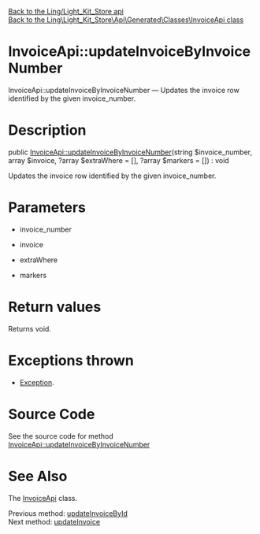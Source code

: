 [Back to the Ling/Light_Kit_Store api](https://github.com/lingtalfi/Light_Kit_Store/blob/master/doc/api/Ling/Light_Kit_Store.md)<br>
[Back to the Ling\Light_Kit_Store\Api\Generated\Classes\InvoiceApi class](https://github.com/lingtalfi/Light_Kit_Store/blob/master/doc/api/Ling/Light_Kit_Store/Api/Generated/Classes/InvoiceApi.md)


InvoiceApi::updateInvoiceByInvoiceNumber
================



InvoiceApi::updateInvoiceByInvoiceNumber — Updates the invoice row identified by the given invoice_number.




Description
================


public [InvoiceApi::updateInvoiceByInvoiceNumber](https://github.com/lingtalfi/Light_Kit_Store/blob/master/doc/api/Ling/Light_Kit_Store/Api/Generated/Classes/InvoiceApi/updateInvoiceByInvoiceNumber.md)(string $invoice_number, array $invoice, ?array $extraWhere = [], ?array $markers = []) : void




Updates the invoice row identified by the given invoice_number.




Parameters
================


- invoice_number

    

- invoice

    

- extraWhere

    

- markers

    


Return values
================

Returns void.


Exceptions thrown
================

- [Exception](http://php.net/manual/en/class.exception.php).&nbsp;







Source Code
===========
See the source code for method [InvoiceApi::updateInvoiceByInvoiceNumber](https://github.com/lingtalfi/Light_Kit_Store/blob/master/Api/Generated/Classes/InvoiceApi.php#L324-L330)


See Also
================

The [InvoiceApi](https://github.com/lingtalfi/Light_Kit_Store/blob/master/doc/api/Ling/Light_Kit_Store/Api/Generated/Classes/InvoiceApi.md) class.

Previous method: [updateInvoiceById](https://github.com/lingtalfi/Light_Kit_Store/blob/master/doc/api/Ling/Light_Kit_Store/Api/Generated/Classes/InvoiceApi/updateInvoiceById.md)<br>Next method: [updateInvoice](https://github.com/lingtalfi/Light_Kit_Store/blob/master/doc/api/Ling/Light_Kit_Store/Api/Generated/Classes/InvoiceApi/updateInvoice.md)<br>

